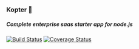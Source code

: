 ### Kopter 🚧

##### Complete enterprise saas starter app for node.js

[![Build Status](https://travis-ci.org/bahdcoder/kopter.svg?branch=master)](https://travis-ci.org/bahdcoder/kopter)
 [![Coverage Status](https://coveralls.io/repos/github/bahdcoder/kopter/badge.svg?branch=hay-bams/issue-14)](https://coveralls.io/github/bahdcoder/kopter?branch=hay-bams/issue-14)

